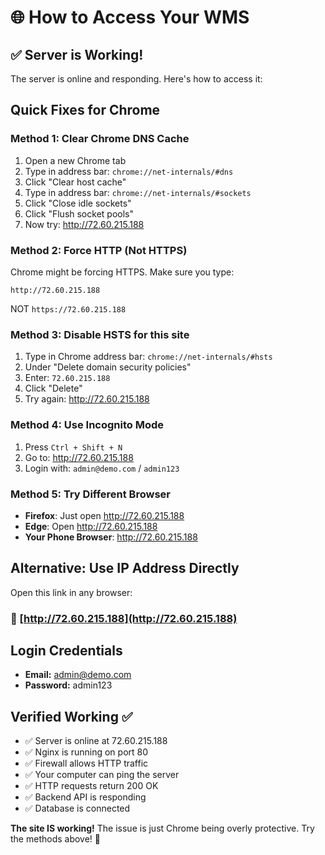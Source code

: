 # 🌐 How to Access Your WMS

## ✅ Server is Working!
The server is online and responding. Here's how to access it:

## Quick Fixes for Chrome

### Method 1: Clear Chrome DNS Cache
1. Open a new Chrome tab
2. Type in address bar: `chrome://net-internals/#dns`
3. Click "Clear host cache"
4. Type in address bar: `chrome://net-internals/#sockets`
5. Click "Close idle sockets" 
6. Click "Flush socket pools"
7. Now try: http://72.60.215.188

### Method 2: Force HTTP (Not HTTPS)
Chrome might be forcing HTTPS. Make sure you type:
```
http://72.60.215.188
```
NOT `https://72.60.215.188`

### Method 3: Disable HSTS for this site
1. Type in Chrome address bar: `chrome://net-internals/#hsts`
2. Under "Delete domain security policies"
3. Enter: `72.60.215.188`
4. Click "Delete"
5. Try again: http://72.60.215.188

### Method 4: Use Incognito Mode
1. Press `Ctrl + Shift + N`
2. Go to: http://72.60.215.188
3. Login with: `admin@demo.com` / `admin123`

### Method 5: Try Different Browser
- **Firefox**: Just open http://72.60.215.188
- **Edge**: Open http://72.60.215.188
- **Your Phone Browser**: http://72.60.215.188

## Alternative: Use IP Address Directly
Open this link in any browser:
### 🔗 [http://72.60.215.188](http://72.60.215.188)

## Login Credentials
- **Email:** admin@demo.com
- **Password:** admin123

## Verified Working ✅
- ✅ Server is online at 72.60.215.188
- ✅ Nginx is running on port 80
- ✅ Firewall allows HTTP traffic
- ✅ Your computer can ping the server
- ✅ HTTP requests return 200 OK
- ✅ Backend API is responding
- ✅ Database is connected

**The site IS working!** The issue is just Chrome being overly protective. Try the methods above! 🚀

